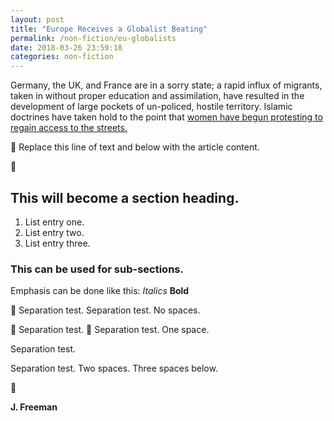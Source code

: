 ```yaml
---
layout: post
title: "Europe Receives a Globalist Beating"
permalink: /non-fiction/eu-globalists
date: 2018-03-26 23:59:18
categories: non-fiction
---
```


Germany, the UK, and France are in a sorry state; a rapid influx of migrants, taken in without proper education and assimilation, have resulted in the development of large pockets of un-policed, hostile territory. Islamic doctrines have taken hold to the point that [women have begun protesting to regain access to the streets.](https://www.express.co.uk/news/world/742883/Immigration-French-women-protests-take-back-streets-Muslim-majority-areas-France-Paris)


Replace this line of text and below with the article content.


## This will become a section heading.
1. List entry one.
2. List entry two.
3. List entry three.

### This can be used for sub-sections.

Emphasis can be done like this: *Italics* **Bold**


Separation test.
Separation test. No spaces.


Separation test.

Separation test. One space.


Separation test.


Separation test. Two spaces. Three spaces below.



**J. Freeman**

